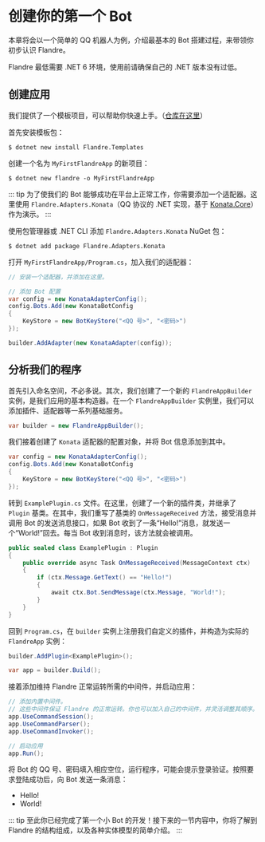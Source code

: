 # 创建你的第一个 Bot

本章将会以一个简单的 QQ 机器人为例，介绍最基本的 Bot 搭建过程，来带领你初步认识 Flandre。

Flandre 最低需要 .NET 6 环境，使用前请确保自己的 .NET 版本没有过低。

## 创建应用

我们提供了一个模板项目，可以帮助你快速上手。（[仓库在这里](https://github.com/FlandreDevs/Templates)）

首先安装模板包：

```shell
$ dotnet new install Flandre.Templates
```

创建一个名为 `MyFirstFlandreApp` 的新项目：

```shell
$ dotnet new flandre -o MyFirstFlandreApp
```

::: tip
为了使我们的 Bot 能够成功在平台上正常工作，你需要添加一个适配器。这里使用 `Flandre.Adapters.Konata`（QQ 协议的 .NET 实现，基于 [Konata.Core](https://github.com/KonataDev/Konata.Core)）作为演示。
:::

使用包管理器或 .NET CLI 添加 `Flandre.Adapters.Konata` NuGet 包：
```shell
$ dotnet add package Flandre.Adapters.Konata
```

打开 `MyFirstFlandreApp/Program.cs`，加入我们的适配器：

```csharp
// 安装一个适配器，并添加在这里。

// 添加 Bot 配置
var config = new KonataAdapterConfig();
config.Bots.Add(new KonataBotConfig
{
    KeyStore = new BotKeyStore("<QQ 号>", "<密码>")
});

builder.AddAdapter(new KonataAdapter(config));
```

## 分析我们的程序

首先引入命名空间，不必多说。其次，我们创建了一个新的 `FlandreAppBuilder` 实例，是我们应用的基本构造器。在一个 `FlandreAppBuilder` 实例里，我们可以添加插件、适配器等一系列基础服务。

```csharp
var builder = new FlandreAppBuilder();
```

我们接着创建了 `Konata` 适配器的配置对象，并将 Bot 信息添加到其中。

```csharp
var config = new KonataAdapterConfig();
config.Bots.Add(new KonataBotConfig
{
    KeyStore = new BotKeyStore("<QQ 号>", "<密码>")
});
```

转到 `ExamplePlugin.cs` 文件。在这里，创建了一个新的插件类，并继承了 `Plugin` 基类。在其中，我们重写了基类的 `OnMessageReceived` 方法，接受消息并调用 Bot 的发送消息接口，如果 Bot 收到了一条“Hello!”消息，就发送一个“World!”回去。每当 Bot 收到消息时，该方法就会被调用。

```csharp
public sealed class ExamplePlugin : Plugin
{
    public override async Task OnMessageReceived(MessageContext ctx)
    {
        if (ctx.Message.GetText() == "Hello!")
        {
            await ctx.Bot.SendMessage(ctx.Message, "World!");
        }
    }
}
```

回到 `Program.cs`，在 `builder` 实例上注册我们自定义的插件，并构造为实际的 `FlandreApp` 实例：

```csharp
builder.AddPlugin<ExamplePlugin>();

var app = builder.Build();
```

接着添加维持 Flandre 正常运转所需的中间件，并启动应用：

```csharp
// 添加内置中间件。
// 这些中间件保证 Flandre 的正常运转。你也可以加入自己的中间件，并灵活调整其顺序。
app.UseCommandSession();
app.UseCommandParser();
app.UseCommandInvoker();

// 启动应用
app.Run();
```

将 Bot 的 QQ 号、密码填入相应空位，运行程序，可能会提示登录验证。按照要求登陆成功后，向 Bot 发送一条消息：

- <Badge text="发送" /> Hello!
- <Badge text="接收" /> World!

::: tip
至此你已经完成了第一个小 Bot 的开发！接下来的一节内容中，你将了解到 Flandre 的结构组成，以及各种实体模型的简单介绍。
:::
